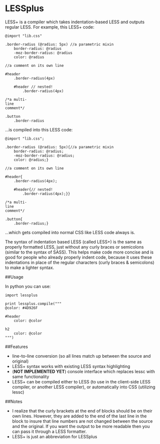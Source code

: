 LESSplus
=========

LESS+ is a compiler which takes indentation-based LESS and outputs regular LESS. For example, this LESS+ code: 

	@import "lib.css"

	.border-radius (@radius: 5px) //a parametric mixin
		border-radius: @radius
		-moz-border-radius: @radius
		color: @radius

	//a comment on its own line

	#header
		.border-radius(4px)

		#header // nested!
			.border-radius(4px)

	/*a multi-
	line
	comment*/

	.button
		.border-radius

...is compiled into this LESS code:

	@import "lib.css";

	.border-radius (@radius: 5px){//a parametric mixin
		border-radius: @radius;
		-moz-border-radius: @radius;
		color: @radius;}

	//a comment on its own line

	#header{
		.border-radius(4px);

		#header{// nested!
			.border-radius(4px);}}

	/*a multi-
	line
	comment*/

	.button{
		.border-radius;}

...which gets compiled into normal CSS like LESS code always is.

The syntax of indentation based LESS (called LESS+) is the same as properly formatted LESS, just without any curly braces or semicolons (similar to the syntax of SASS). This helps make code more concise and is good for people who already properly indent code, because it uses these indentations in place of the regular characters (curly braces & semicolons) to make a lighter syntax.

##Usage

In python you can use:

	import lessplus

	print lessplus.compile("""
	@color: #4D926F

	#header
		color: @color

	h2
		color: @color
	""")


##Features
 - line-to-line conversion (so all lines match up between the source and original)
 - LESS+ syntax works with existing LESS syntax highlighting
 - (**NOT IMPLEMENTED YET**) console interface which replaces lessc with same functionality
 - LESS+ can be compiled either to LESS (to use in the client-side LESS compiler, or another LESS compiler), or automatically into CSS (utilizing lessc)


##Notes
 - I realize that the curly brackets at the end of blocks should be on their own lines. However, they are added to the end of the last line in the block to insure that line numbers are not changed between the source and the original. If you want the output to be more readable then you can pass it through a LESS formatter.
 - LESS+ is just an abbreviation for LESSplus

